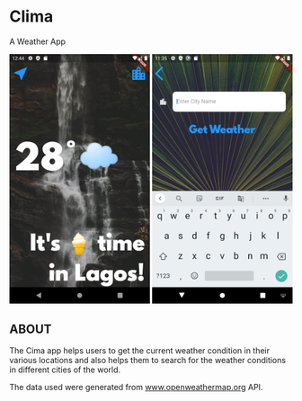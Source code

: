 # Clima
A Weather App
<p align="center" justify-content = "space-between">
  <img src = "https://github.com/jonyoung123/Clima/blob/main/Screenshot_1654213491.png" width=250>
  
  
  <img src = "https://github.com/jonyoung123/Clima/blob/main/cityscreen.png" width=250>
 </p>


## ABOUT
The Cima app helps users to get the current weather condition in their various locations and also helps them to search for the weather conditions in different cities of the world.

The data used were generated from www.openweathermap.org API.
